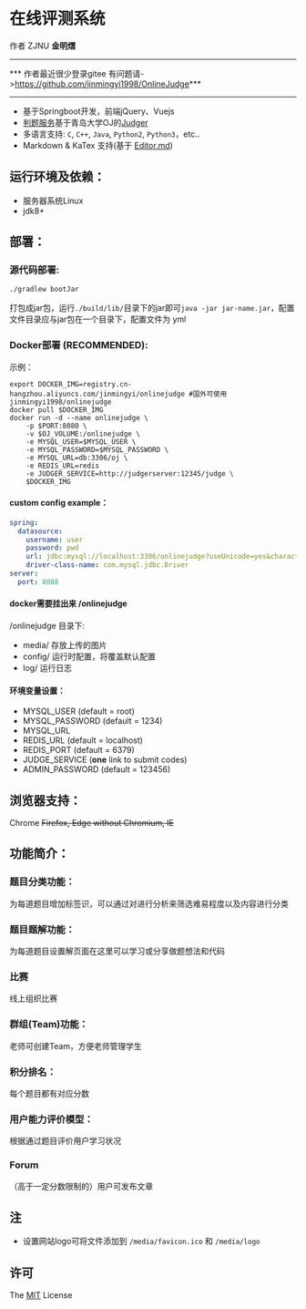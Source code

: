 # 在线评测系统
作者 ZJNU **金明熠**

----
*** 作者最近很少登录gitee 有问题请->https://github.com/jinmingyi1998/OnlineJudge***

----
- 基于Springboot开发，前端jQuery、Vuejs
- [判题服务](https://github.com/jinmingyi1998/JudgerServer)基于青岛大学OJ的[Judger](https://github.com/QingdaoU/Judger "Judger")
- 多语言支持: `C`, `C++`, `Java`, `Python2`, `Python3`，etc..
- Markdown & KaTex 支持(基于 [Editor.md](https://github.com/pandao/editor.md)) 

## 运行环境及依赖：
- 服务器系统Linux
- jdk8+

## 部署：
### 源代码部署:
```sh
./gradlew bootJar
```
打包成jar包，运行`./build/lib/`目录下的jar即可`java -jar jar-name.jar`，配置文件目录应与jar包在一个目录下，配置文件为 yml
### Docker部署 (RECOMMENDED):
示例：
```
export DOCKER_IMG=registry.cn-hangzhou.aliyuncs.com/jinmingyi/onlinejudge #国外可使用jinmingyi1998/onlinejudge
docker pull $DOCKER_IMG
docker run -d --name onlinejudge \
    -p $PORT:8080 \ 
    -v $OJ_VOLUME:/onlinejudge \
    -e MYSQL_USER=$MYSQL_USER \
    -e MYSQL_PASSWORD=$MYSQL_PASSWORD \
    -e MYSQL_URL=db:3306/oj \
    -e REDIS_URL=redis
    -e JUDGER_SERVICE=http://judgerserver:12345/judge \
    $DOCKER_IMG
```
#### custom config example：
```yaml
spring:
  datasource:
    username: user
    password: pwd
    url: jdbc:mysql://localhost:3306/onlinejudge?useUnicode=yes&characterEncoding=UTF-8
    driver-class-name: com.mysql.jdbc.Driver
server:
  port: 8088
```
#### docker需要挂出来 /onlinejudge
/onlinejudge 目录下:
 - media/ 存放上传的图片
 - config/ 运行时配置，将覆盖默认配置
 - log/ 运行日志
 
#### 环境变量设置：
 - MYSQL_USER (default = root)
 - MYSQL_PASSWORD (default = 1234)
 - MYSQL_URL
 - REDIS_URL (default = localhost)
 - REDIS_PORT (default = 6379)
 - JUDGE_SERVICE (**one** link to submit codes)
 - ADMIN_PASSWORD (default = 123456)
 
## 浏览器支持：
Chrome ~~Firefox, Edge without Chromium, IE~~

## 功能简介：
### 题目分类功能：
为每道题目增加标签识，可以通过对进行分析来筛选难易程度以及内容进行分类
### 题目题解功能：
为每道题目设置解页面在这里可以学习或分享做题想法和代码
### 比赛
线上组织比赛
### 群组(Team)功能：
老师可创建Team，方便老师管理学生
### 积分排名：
每个题目都有对应分数
### 用户能力评价模型：
根据通过题目评价用户学习状况
### Forum
（高于一定分数限制的）用户可发布文章

## 注

- 设置网站logo可将文件添加到 `/media/favicon.ico` 和 `/media/logo`

## 许可
The [MIT](http://opensource.org/licenses/MIT) License